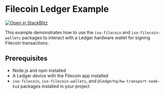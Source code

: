 # Filecoin Ledger Example

[![Open in StackBlitz](https://developer.stackblitz.com/img/open_in_stackblitz.svg)](https://stackblitz.com/github/hugomrdias/filecoin/tree/main/examples/ledger?title=Filecoin%20Ledger%20Example&file=src/main.jsx&hideExplorer=1&theme=dark)

This example demonstrates how to use the `iso-filecoin` and `iso-filecoin-wallets` packages to interact with a Ledger hardware wallet for signing Filecoin transactions.

## Prerequisites

- Node.js and npm installed
- A Ledger device with the Filecoin app installed
- `iso-filecoin`, `iso-filecoin-wallets`, and `@ledgerhq/hw-transport-node-hid` packages installed in your project

